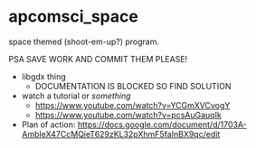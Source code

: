 # apcomsci_space

space themed (shoot-em-up?) program.

PSA SAVE WORK AND COMMIT THEM PLEASE!

* libgdx thing
    * DOCUMENTATION IS BLOCKED SO FIND SOLUTION
* watch a tutorial or _something_
    * https://www.youtube.com/watch?v=YCGmXVCvogY
    * https://www.youtube.com/watch?v=pcsAuGauqIk
* Plan of action: https://docs.google.com/document/d/1703A-AmbIeX47CcMQieT629zKL32pXhmF5faInBX9qc/edit 
